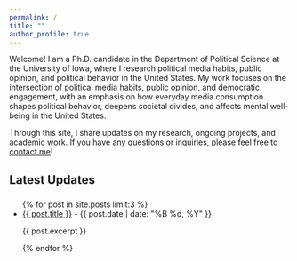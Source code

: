 ```yaml
---
permalink: /
title: ""
author_profile: true
---
```


Welcome! I am a Ph.D. candidate in the Department of Political Science at the University of Iowa, where I research political media habits, public opinion, and political behavior in the United States. My work focuses on the intersection of political media habits, public opinion, and democratic engagement, with an emphasis on how everyday media consumption shapes political behavior, deepens societal divides, and affects mental well-being in the United States.

Through this site, I share updates on my research, ongoing projects, and academic work. If you have any questions or inquiries, please feel free to [contact me](mailto:simal-gerot@uiowa.edu)!

## Latest Updates

### 

<ul>
  {% for post in site.posts limit:3 %}
    <li>
      <a href="{{ post.url }}">{{ post.title }}</a> - {{ post.date | date: "%B %d, %Y" }}
      <p>{{ post.excerpt }}</p>
    </li>
  {% endfor %}
</ul>

